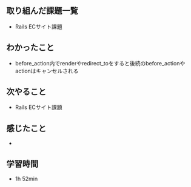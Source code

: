 ## 取り組んだ課題一覧
- Rails ECサイト課題
## わかったこと
- before_action内でrenderやredirect_toをすると後続のbefore_actionやactionはキャンセルされる
## 次やること
- Rails ECサイト課題
## 感じたこと
-
## 学習時間
- 1h 52min